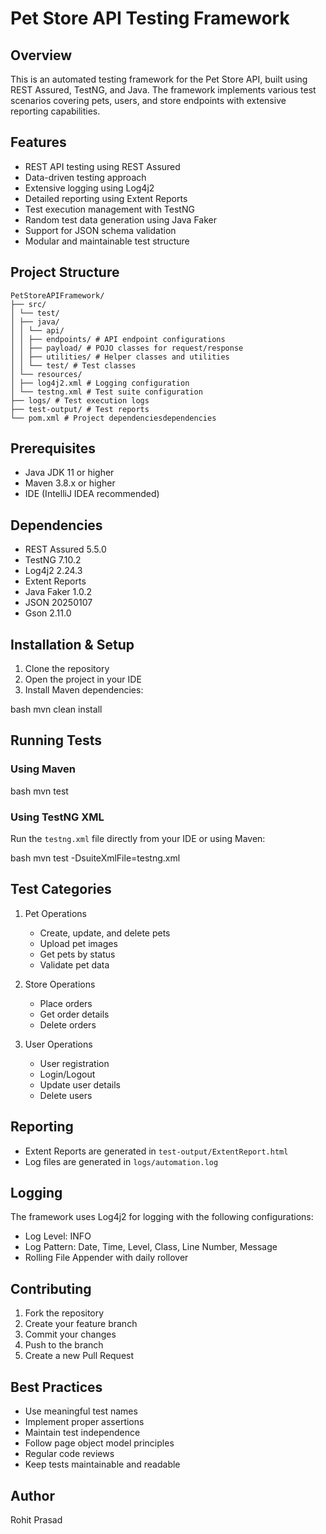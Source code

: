 # Pet Store API Testing Framework

## Overview
This is an automated testing framework for the Pet Store API, built using REST Assured, TestNG, and Java. The framework implements various test scenarios covering pets, users, and store endpoints with extensive reporting capabilities.

## Features
- REST API testing using REST Assured
- Data-driven testing approach
- Extensive logging using Log4j2
- Detailed reporting using Extent Reports
- Test execution management with TestNG
- Random test data generation using Java Faker
- Support for JSON schema validation
- Modular and maintainable test structure

## Project Structure
````
PetStoreAPIFramework/
├── src/
│ └── test/
│ ├── java/
│ │ └── api/
│ │ ├── endpoints/ # API endpoint configurations
│ │ ├── payload/ # POJO classes for request/response
│ │ ├── utilities/ # Helper classes and utilities
│ │ └── test/ # Test classes
│ └── resources/
│ ├── log4j2.xml # Logging configuration
│ └── testng.xml # Test suite configuration
├── logs/ # Test execution logs
├── test-output/ # Test reports
└── pom.xml # Project dependenciesdependencies
````
## Prerequisites
- Java JDK 11 or higher
- Maven 3.8.x or higher
- IDE (IntelliJ IDEA recommended)

## Dependencies
- REST Assured 5.5.0
- TestNG 7.10.2
- Log4j2 2.24.3
- Extent Reports
- Java Faker 1.0.2
- JSON 20250107
- Gson 2.11.0

## Installation & Setup
1. Clone the repository
2. Open the project in your IDE
3. Install Maven dependencies:

bash
mvn clean install

## Running Tests
### Using Maven

bash
mvn test


### Using TestNG XML
Run the `testng.xml` file directly from your IDE or using Maven:

bash
mvn test -DsuiteXmlFile=testng.xml

## Test Categories
1. Pet Operations
   - Create, update, and delete pets
   - Upload pet images
   - Get pets by status
   - Validate pet data

2. Store Operations
   - Place orders
   - Get order details
   - Delete orders

3. User Operations
   - User registration
   - Login/Logout
   - Update user details
   - Delete users

## Reporting
- Extent Reports are generated in `test-output/ExtentReport.html`
- Log files are generated in `logs/automation.log`

## Logging
The framework uses Log4j2 for logging with the following configurations:
- Log Level: INFO
- Log Pattern: Date, Time, Level, Class, Line Number, Message
- Rolling File Appender with daily rollover

## Contributing
1. Fork the repository
2. Create your feature branch
3. Commit your changes
4. Push to the branch
5. Create a new Pull Request

## Best Practices
- Use meaningful test names
- Implement proper assertions
- Maintain test independence
- Follow page object model principles
- Regular code reviews
- Keep tests maintainable and readable

## Author
Rohit Prasad